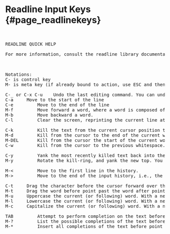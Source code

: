 # Readline Input Keys {#page_readlinekeys}

<pre> 

READLINE QUICK HELP

For more information, consult the readline library documentation



Notations:
C- is control key
M- is meta key (if already bound to action, use ESC and then type the folling character)

C-_ or C-x C-u    Undo the last editing command. You can undo all the way back to an empty line. 
C-a	    Move to the start of the line
C-e         Move to the end of the line
M-f         Move forward a word, where a word is composed of letters and digits. 
M-b         Move backward a word. 
C-l         Clear the screen, reprinting the current line at the top. 

C-k         Kill the text from the current cursor position to the end of the line.
M-d         Kill from the cursor to the end of the current word, or, if between words, to the end of the next word. 
M-DEL       Kill from the cursor the start of the current word, or, if between words, to the start of the previous 
C-w         Kill from the cursor to the previous whitespace. This is different than M-DEL because the word boundaries differ.

C-y         Yank the most recently killed text back into the buffer at the cursor.
M-y         Rotate the kill-ring, and yank the new top. You can only do this if the prior command is C-y or ESC y. 

M-<         Move to the first line in the history.
M->         Move to the end of the input history, i.e., the line currently being entered. 

C-t	    Drag the character before the cursor forward over the character at the cursor, moving the cursor forward as well. If the insertion point is at the end of the line, then this transposes the last two characters of the line. Negative arguments have no effect.
M-t	    Drag the word before point past the word after point, moving point past that word as well. If the insertion point is at the end of the line, this transposes the last two words on the line.
M-u	    Uppercase the current (or following) word. With a negative argument, uppercase the previous word, but do not move the cursor.
M-l	    Lowercase the current (or following) word. With a negative argument, lowercase the previous word, but do not move the cursor.
M-c	    Capitalize the current (or following) word. With a negative argument, capitalize the previous word, but do not move the cursor. 

TAB         Attempt to perform completion on the text before point. The actual completion performed is application-specific. The default is filename completion.
M-?         List the possible completions of the text before point.
M-*         Insert all completions of the text before point that would have been generated by possible-completions. 

</pre>


